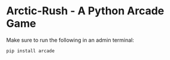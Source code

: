 # Arctic-Rush - A Python Arcade Game
Make sure to run the following in an admin terminal:

```
pip install arcade
``` 

